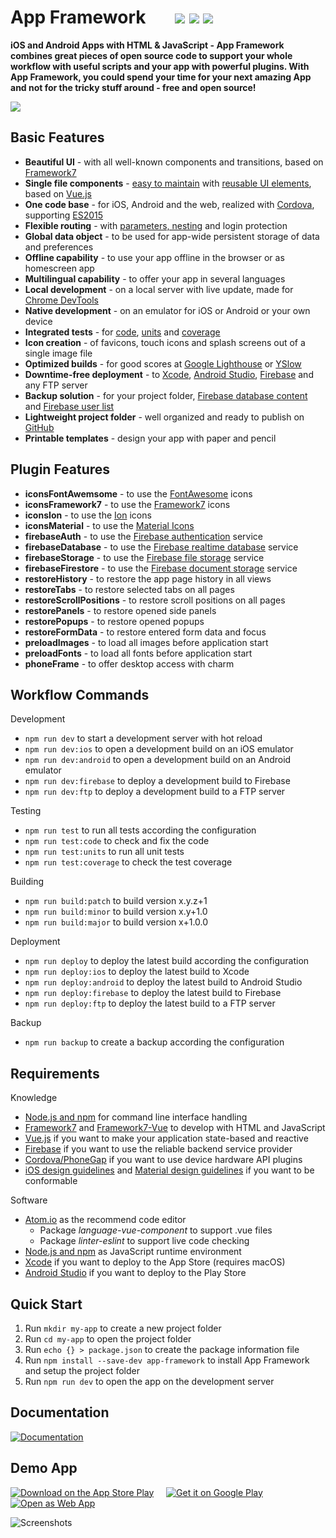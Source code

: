 # App Framework &nbsp; &nbsp; &nbsp; [![](https://img.shields.io/npm/dt/app-framework.svg)](https://www.npmjs.com/package/app-framework) [![](https://img.shields.io/npm/v/app-framework.svg)](https://www.npmjs.com/package/app-framework) [![](https://img.shields.io/npm/l/app-framework.svg)](https://www.npmjs.com/package/app-framework)

**iOS and Android Apps with HTML & JavaScript - App Framework combines great pieces of open source code to support your whole workflow with useful scripts and your app with powerful plugins. With App Framework, you could spend your time for your next amazing App and not for the tricky stuff around - free and open source!**

![](media/process.png)

## Basic Features

- **Beautiful UI** - with all well-known components and transitions, based on [Framework7](https://framework7.io/)
- **Single file components** - [easy to maintain](https://vuejs.org/guide/single-file-components) with [reusable UI elements](https://framework7.io/vue/), based on [Vue.js](https://vuejs.org/)
- **One code base** - for iOS, Android and the web, realized with [Cordova](https://cordova.apache.org/), supporting [ES2015](https://babeljs.io/learn-es2015/)
- **Flexible routing** - with [parameters, nesting](http://framework7.io/vue/navigation-router.html) and login protection
- **Global data object** - to be used for app-wide persistent storage of data and preferences
- **Offline capability** - to use your app offline in the browser or as homescreen app
- **Multilingual capability** - to offer your app in several languages
- **Local development** - on a local server with live update, made for [Chrome DevTools](https://developers.google.com/web/tools/chrome-devtools/)
- **Native development** - on an emulator for iOS or Android or your own device
- **Integrated tests** - for [code](https://eslint.org/), [units](https://mochajs.org/) and [coverage](https://istanbul.js.org/)
- **Icon creation** - of favicons, touch icons and splash screens out of a single image file
- **Optimized builds** - for good scores at [Google Lighthouse](https://developers.google.com/web/tools/lighthouse/) or [YSlow](http://yslow.org/)
- **Downtime-free deployment** - to [Xcode](https://developer.apple.com/xcode/), [Android Studio](https://developer.android.com/studio), [Firebase](https://firebase.google.com/products/hosting/) and any FTP server
- **Backup solution** - for your project folder, [Firebase database content](https://firebase.google.com/products/database/) and [Firebase user list](https://firebase.google.com/products/auth/)
- **Lightweight project folder** - well organized and ready to publish on [GitHub](https://github.com/about)
- **Printable templates** - design your app with paper and pencil

## Plugin Features

- **iconsFontAwemsome** - to use the [FontAwesome](http://fontawesome.io/) icons
- **iconsFramework7** - to use the [Framework7](http://framework7.io/icons/) icons
- **iconsIon** - to use the [Ion](http://ionicons.com/) icons
- **iconsMaterial** - to use the [Material Icons](https://material.io/icons/)
- **firebaseAuth** - to use the [Firebase authentication](https://firebase.google.com/products/auth/) service
- **firebaseDatabase** - to use the [Firebase realtime database](https://firebase.google.com/products/auth/) service
- **firebaseStorage** - to use the [Firebase file storage](https://firebase.google.com/products/auth/) service
- **firebaseFirestore** - to use the [Firebase document storage](https://firebase.google.com/products/firestore/) service
- **restoreHistory** - to restore the app page history in all views
- **restoreTabs** - to restore selected tabs on all pages
- **restoreScrollPositions** - to restore scroll positions on all pages
- **restorePanels** - to restore opened side panels
- **restorePopups** - to restore opened popups
- **restoreFormData** - to restore entered form data and focus
- **preloadImages** - to load all images before application start
- **preloadFonts** - to load all fonts before application start
- **phoneFrame** - to offer desktop access with charm

## Workflow Commands

Development

- `npm run dev` to start a development server with hot reload
- `npm run dev:ios` to open a development build on an iOS emulator
- `npm run dev:android` to open a development build on an Android emulator
- `npm run dev:firebase` to deploy a development build to Firebase
- `npm run dev:ftp` to deploy a development build to a FTP server

Testing

- `npm run test` to run all tests according the configuration
- `npm run test:code` to check and fix the code
- `npm run test:units` to run all unit tests
- `npm run test:coverage` to check the test coverage

Building

- `npm run build:patch` to build version x.y.z+1
- `npm run build:minor` to build version x.y+1.0
- `npm run build:major` to build version x+1.0.0

Deployment

- `npm run deploy` to deploy the latest build according the configuration
- `npm run deploy:ios` to deploy the latest build to Xcode
- `npm run deploy:android` to deploy the latest build to Android Studio
- `npm run deploy:firebase` to deploy the latest build to Firebase
- `npm run deploy:ftp` to deploy the latest build to a FTP server

Backup

- `npm run backup` to create a backup according the configuration

## Requirements

Knowledge

- [Node.js and npm](https://docs.npmjs.com/getting-started/what-is-npm) for command line interface handling
- [Framework7](https://framework7.io/docs/) and [Framework7-Vue](https://framework7.io/vue/) to develop with HTML and JavaScript
- [Vue.js](https://vuejs.org/v2/guide/) if you want to make your application state-based and reactive
- [Firebase](https://firebase.google.com/docs/web/setup) if you want to use the reliable backend service provider
- [Cordova/PhoneGap](https://cordova.apache.org/docs/en/latest/) if you want to use device hardware API plugins
- [iOS design guidelines](https://developer.apple.com/ios/human-interface-guidelines/overview/design-principles/) and [Material design guidelines](https://material.io/guidelines/) if you want to be conformable

Software

- [Atom.io](https://atom.io/) as the recommend code editor
  - Package *language-vue-component* to support .vue files
  - Package *linter-eslint* to support live code checking
- [Node.js and npm](https://nodejs.org/) as JavaScript runtime environment
- [Xcode](https://developer.apple.com/xcode/) if you want to deploy to the App Store (requires macOS)
- [Android Studio](https://developer.android.com/studio/install.html) if you want to deploy to the Play Store

## Quick Start

1. Run `mkdir my-app` to create a new project folder
2. Run `cd my-app` to open the project folder
3. Run `echo {} > package.json` to create the package information file
4. Run `npm install --save-dev app-framework` to install App Framework and setup the project folder
5. Run `npm run dev` to open the app on the development server

## Documentation

[![Documentation](media/documentation.png)](DOCUMENTATION.md)

## Demo App

[![Download on the App Store Play](media/app-store-download.png)](https://itunes.apple.com/us/app/app-framework-demo/id1203927581?mt=8')
&nbsp;&nbsp;&nbsp;
[![Get it on Google Play](media/google-play-download.png)](https://play.google.com/store/apps/details?id=de.scriptpilot.appframework)
&nbsp;&nbsp;&nbsp;
[![Open as Web App](media/web-app-visit.png)](https://demo.app-framework.com)

![Screenshots](media/screenshots.png)
